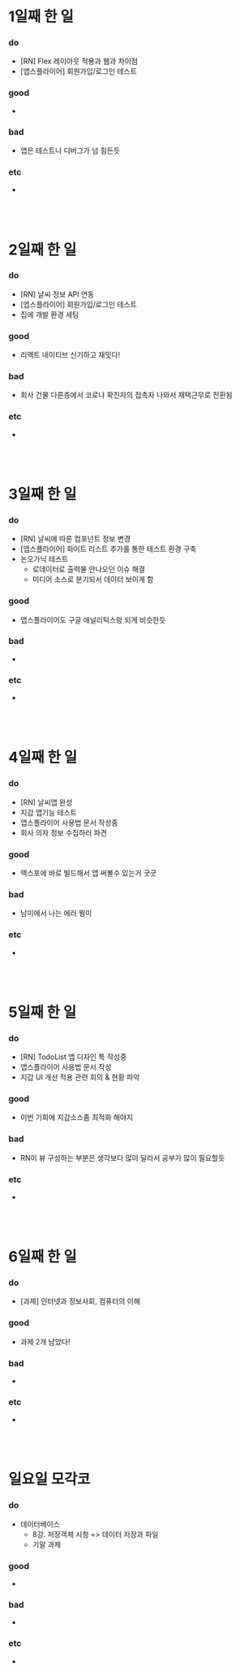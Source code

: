 # 1일째 한 일 
### do
- [RN] Flex 레이아웃 적용과 웹과 차이점
- [앱스플라이어] 회원가입/로그인 테스트

### good
- 

### bad
- 앱은 테스트나 디버그가 넘 힘든듯

### etc
- 

<br /><br />

# 2일째 한 일 
### do
- [RN] 날씨 정보 API 연동
- [앱스플라이어] 회원가입/로그인 테스트
- 집에 개발 환경 세팅 

### good
- 리액트 네이티브 신기하고 재밋다!

### bad
- 회사 건물 다른층에서 코로나 확진자의 접촉자 나와서 재택근무로 전환됨

### etc
-

<br /><br />

# 3일째 한 일 
### do
- [RN] 날씨에 따른 컴포넌트 정보 변경
- [앱스플라이어] 화이트 리스트 추가를 통한 테스트 환경 구축
- 논오가닉 테스트
  - 로데이터로 출력물 안나오던 이슈 해결
  - 미디어 소스로 분기되서 데이터 보이게 함

### good
- 앱스플라이어도 구글 애널리틱스랑 되게 비슷한듯

### bad
-

### etc
-

<br /><br />

# 4일째 한 일 
### do
- [RN] 날씨앱 완성
- 지갑 앱기능 테스트
- 앱스플라이어 사용법 문서 작성중
- 회사 의자 정보 수집하러 파견

### good
- 엑스포에 바로 빌드해서 앱 써볼수 있는거 굿굿

### bad
- 남미에서 나는 에러 뭥미

### etc
- 

<br /><br />

# 5일째 한 일 
### do
- [RN] TodoList 앱 디자인 특 작성중
- 앱스플라이어 사용법 문서 작성
- 지갑 UI 개선 적용 관련 회의 & 현황 파악

### good
- 이번 기회에 지갑소스좀 최적화 해야지

### bad
- RN이 뷰 구성하는 부분은 생각보다 많이 달라서 공부가 많이 필요할듯

### etc
- 

<br /><br />

# 6일째 한 일 
### do
- [과제] 인터넷과 정보사회, 컴퓨터의 이해

### good
- 과제 2개 남았다!
 
### bad
-

### etc
-

<br /><br />

# 일요일 모각코
### do
- 데이터베이스
  - 8강. 저장객체 시청 => 데이터 저장과 파일
  - 기말 과제

### good
-

### bad
- 

### etc
-

<br /><br />

